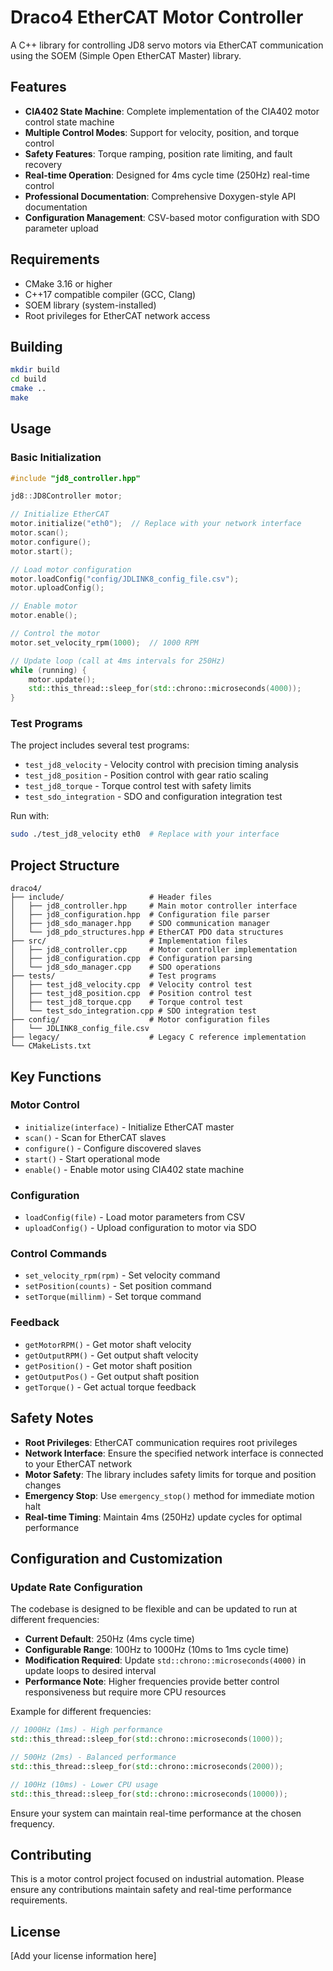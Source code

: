 # Draco4 EtherCAT Motor Controller

A C++ library for controlling JD8 servo motors via EtherCAT communication using the SOEM (Simple Open EtherCAT Master) library.

## Features

- **CIA402 State Machine**: Complete implementation of the CIA402 motor control state machine
- **Multiple Control Modes**: Support for velocity, position, and torque control
- **Safety Features**: Torque ramping, position rate limiting, and fault recovery
- **Real-time Operation**: Designed for 4ms cycle time (250Hz) real-time control
- **Professional Documentation**: Comprehensive Doxygen-style API documentation
- **Configuration Management**: CSV-based motor configuration with SDO parameter upload

## Requirements

- CMake 3.16 or higher
- C++17 compatible compiler (GCC, Clang)
- SOEM library (system-installed)
- Root privileges for EtherCAT network access

## Building

```bash
mkdir build
cd build
cmake ..
make
```

## Usage

### Basic Initialization

```cpp
#include "jd8_controller.hpp"

jd8::JD8Controller motor;

// Initialize EtherCAT
motor.initialize("eth0");  // Replace with your network interface
motor.scan();
motor.configure();
motor.start();

// Load motor configuration
motor.loadConfig("config/JDLINK8_config_file.csv");
motor.uploadConfig();

// Enable motor
motor.enable();

// Control the motor
motor.set_velocity_rpm(1000);  // 1000 RPM

// Update loop (call at 4ms intervals for 250Hz)
while (running) {
    motor.update();
    std::this_thread::sleep_for(std::chrono::microseconds(4000));
}
```

### Test Programs

The project includes several test programs:

- `test_jd8_velocity` - Velocity control with precision timing analysis
- `test_jd8_position` - Position control with gear ratio scaling  
- `test_jd8_torque` - Torque control test with safety limits
- `test_sdo_integration` - SDO and configuration integration test

Run with:
```bash
sudo ./test_jd8_velocity eth0  # Replace with your interface
```

## Project Structure

```
draco4/
├── include/                   # Header files
│   ├── jd8_controller.hpp     # Main motor controller interface
│   ├── jd8_configuration.hpp  # Configuration file parser
│   ├── jd8_sdo_manager.hpp    # SDO communication manager
│   └── jd8_pdo_structures.hpp # EtherCAT PDO data structures
├── src/                       # Implementation files
│   ├── jd8_controller.cpp     # Motor controller implementation
│   ├── jd8_configuration.cpp  # Configuration parsing
│   └── jd8_sdo_manager.cpp    # SDO operations
├── tests/                     # Test programs
│   ├── test_jd8_velocity.cpp  # Velocity control test
│   ├── test_jd8_position.cpp  # Position control test
│   ├── test_jd8_torque.cpp    # Torque control test
│   └── test_sdo_integration.cpp # SDO integration test
├── config/                    # Motor configuration files
│   └── JDLINK8_config_file.csv
├── legacy/                    # Legacy C reference implementation
└── CMakeLists.txt
```

## Key Functions

### Motor Control
- `initialize(interface)` - Initialize EtherCAT master
- `scan()` - Scan for EtherCAT slaves
- `configure()` - Configure discovered slaves
- `start()` - Start operational mode
- `enable()` - Enable motor using CIA402 state machine

### Configuration
- `loadConfig(file)` - Load motor parameters from CSV
- `uploadConfig()` - Upload configuration to motor via SDO

### Control Commands
- `set_velocity_rpm(rpm)` - Set velocity command
- `setPosition(counts)` - Set position command
- `setTorque(millinm)` - Set torque command

### Feedback
- `getMotorRPM()` - Get motor shaft velocity
- `getOutputRPM()` - Get output shaft velocity  
- `getPosition()` - Get motor shaft position
- `getOutputPos()` - Get output shaft position
- `getTorque()` - Get actual torque feedback

## Safety Notes

- **Root Privileges**: EtherCAT communication requires root privileges
- **Network Interface**: Ensure the specified network interface is connected to your EtherCAT network
- **Motor Safety**: The library includes safety limits for torque and position changes
- **Emergency Stop**: Use `emergency_stop()` method for immediate motion halt
- **Real-time Timing**: Maintain 4ms (250Hz) update cycles for optimal performance

## Configuration and Customization

### Update Rate Configuration

The codebase is designed to be flexible and can be updated to run at different frequencies:

- **Current Default**: 250Hz (4ms cycle time)
- **Configurable Range**: 100Hz to 1000Hz (10ms to 1ms cycle time)
- **Modification Required**: Update `std::chrono::microseconds(4000)` in update loops to desired interval
- **Performance Note**: Higher frequencies provide better control responsiveness but require more CPU resources

Example for different frequencies:
```cpp
// 1000Hz (1ms) - High performance
std::this_thread::sleep_for(std::chrono::microseconds(1000));

// 500Hz (2ms) - Balanced performance  
std::this_thread::sleep_for(std::chrono::microseconds(2000));

// 100Hz (10ms) - Lower CPU usage
std::this_thread::sleep_for(std::chrono::microseconds(10000));
```

Ensure your system can maintain real-time performance at the chosen frequency.

## Contributing

This is a motor control project focused on industrial automation. Please ensure any contributions maintain safety and real-time performance requirements.

## License

[Add your license information here]